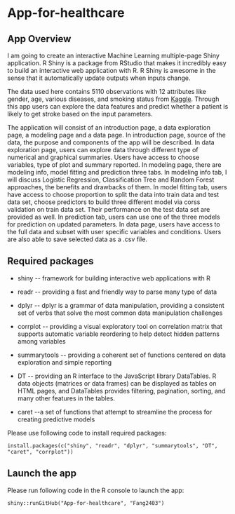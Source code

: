 # App-for-healthcare

## App Overview

I am going to create an interactive Machine Learning multiple-page Shiny application. R Shiny is a package from RStudio that makes it incredibly easy to build an interactive web application with R. R Shiny is awesome in the sense that it automatically update outputs when inputs change.

The data used here contains 5110 observations with 12 attributes like gender, age, various diseases, and smoking status from [Kaggle](https://www.kaggle.com/datasets/fedesoriano/stroke-prediction-dataset). Through this app users can explore the data features and predict whether a patient is likely to get stroke based on the input parameters.

The application will consist of an introduction page, a data exploration page, a modeling page and a data page. In introduction page, source of the data, the purpose and components of the app will be described. In data exploration page, users can explore data through different type of numerical and graphical summaries. Users have access to choose variables, type of plot and summary reported. In modeling page, there are modeling info, model fitting and prediction three tabs. In modeling info tab, I will discuss Logistic Regression, Classification Tree and Random Forest approaches, the benefits and drawbacks of them. In model fitting tab, users have access to choose proportion to split the data into train data and test data set, choose predictors to build three different model via corss validation on train data set. Their performance on the test data set are provided as well. In prediction tab, users can use one of the three models for prediction on updated parameters. In data page, users have access to the full data and subset with user specific variables and conditions. Users are also able to save selected data as a .csv file. 

## Required packages

* shiny -- framework for building interactive web applications with R

* readr -- providing a fast and friendly way to parse many type of data

* dplyr -- dplyr is a grammar of data manipulation, providing a consistent set of verbs that solve the most common data manipulation challenges

* corrplot -- providing a visual exploratory tool on correlation matrix that supports automatic variable reordering to help detect hidden patterns among variables

* summarytools -- providing a coherent set of functions centered on data exploration and simple reporting

* DT -- providing an R interface to the JavaScript library DataTables. R data objects (matrices or data frames) can be displayed as tables on HTML pages, and DataTables provides filtering, pagination, sorting, and many other features in the tables.

* caret --a set of functions that attempt to streamline the process for creating predictive models

Please use following code to install required packages:

`install.packages(c("shiny", "readr", "dplyr", "summarytools", "DT", "caret", "corrplot"))`

## Launch the app

Please run following code in the R console to launch the app:

`shiny::runGitHub("App-for-healthcare", "Fang2403")`
